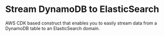 # Stream DynamoDB to ElasticSearch

AWS CDK based construct that enables you to easily stream data from a DynamoDB table to an ElasticSearch domain.